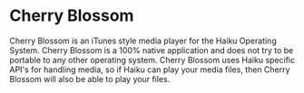 # Cherry Blossom

Cherry Blossom is an iTunes style media player for the Haiku Operating System.
Cherry Blossom is a 100% native application and does not try to be portable to any
other operating system. Cherry Blossom uses Haiku specific API's for handling media,
so if Haiku can play your media files, then Cherry Blossom will also be able to play your files.
